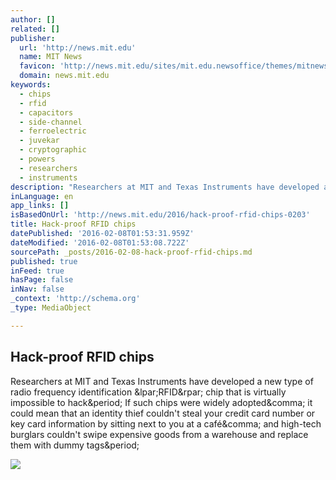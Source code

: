```yaml
---
author: []
related: []
publisher:
  url: 'http://news.mit.edu'
  name: MIT News
  favicon: 'http://news.mit.edu/sites/mit.edu.newsoffice/themes/mitnews/favicon.ico'
  domain: news.mit.edu
keywords:
  - chips
  - rfid
  - capacitors
  - side-channel
  - ferroelectric
  - juvekar
  - cryptographic
  - powers
  - researchers
  - instruments
description: "Researchers at MIT and Texas Instruments have developed a new type of radio frequency identification (RFID) chip that is virtually impossible to hack. If such chips were widely adopted, it could mean that an identity thief couldn't steal your credit card number or key card information by sitting next to you at a café, and high-tech burglars couldn't swipe expensive goods from a warehouse and replace them with dummy tags."
inLanguage: en
app_links: []
isBasedOnUrl: 'http://news.mit.edu/2016/hack-proof-rfid-chips-0203'
title: Hack-proof RFID chips
datePublished: '2016-02-08T01:53:31.959Z'
dateModified: '2016-02-08T01:53:08.722Z'
sourcePath: _posts/2016-02-08-hack-proof-rfid-chips.md
published: true
inFeed: true
hasPage: false
inNav: false
_context: 'http://schema.org'
_type: MediaObject

---
```

<article style=""><h1>Hack-proof RFID chips</h1><p>Researchers at MIT and Texas Instruments have developed a new type of radio frequency identification &amp;lpar;RFID&amp;rpar; chip that is virtually impossible to hack&amp;period; If such chips were widely adopted&amp;comma; it could mean that an identity thief couldn't steal your credit card number or key card information by sitting next to you at a café&amp;comma; and high-tech burglars couldn't swipe expensive goods from a warehouse and replace them with dummy tags&amp;period;</p><img src="http://news.mit.edu/sites/mit.edu.newsoffice/files/styles/og/public/images/2016/MIT-RFID-Chip.jpg" /></article>
